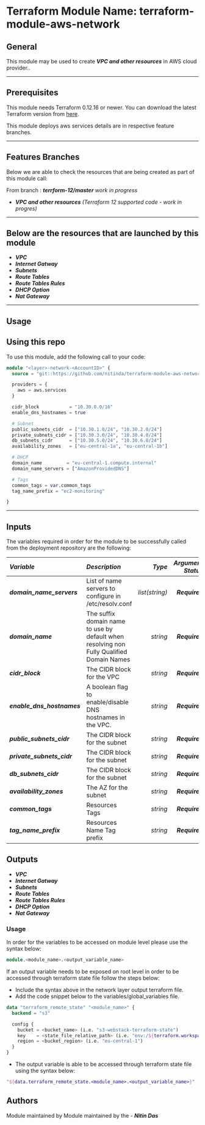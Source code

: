 # Terraform Module Name: terraform-module-aws-network


## General

This module may be used to create **_VPC and other resources_** in AWS cloud provider..

---


## Prerequisites

This module needs Terraform 0.12.16 or newer.
You can download the latest Terraform version from [here](https://www.terraform.io/downloads.html).

This module deploys aws services details are in respective feature branches.

---

## Features Branches

Below we are able to check the resources that are being created as part of this module call:


From branch : **_terrform-12/master_** *work in progress*

- **_VPC and other resources_** *(Terraform 12 supported code - work in progres)*


---

## Below are the resources that are launched by this module

- **_VPC_**
- **_Internet Gatway_**
- **_Subnets_**
- **_Route Tables_**
- **_Route Tables Rules_**
- **_DHCP Option_**
- **_Nat Gateway_**



---

## Usage

## Using this repo

To use this module, add the following call to your code:

```tf
module "<layer>-network-<AccountID>" {
  source = "git::https://github.com/nitinda/terraform-module-aws-network.git?ref=terraform-12/master"

  providers = {
    aws = aws.services
  }

  cidr_block           = "10.30.0.0/16"
  enable_dns_hostnames = true

  # Subnet
  public_subnets_cidr  = ["10.30.1.0/24", "10.30.2.0/24"]
  private_subnets_cidr = ["10.30.3.0/24", "10.30.4.0/24"]
  db_subnets_cidr      = ["10.30.5.0/24", "10.30.6.0/24"]
  availability_zones   = ["eu-central-1a", "eu-central-1b"]

  # DHCP
  domain_name         = "eu-central-1.compute.internal"
  domain_name_servers = ["AmazonProvidedDNS"]

  # Tags
  common_tags = var.common_tags
  tag_name_prefix = "ec2-monitoring"

}
```
---

## Inputs

The variables required in order for the module to be successfully called from the deployment repository are the following:


|**_Variable_** | **_Description_** | **_Type_** | **_Argument Status_** |
|:----|:----|-----:|-----:|
| **_domain\_name\_servers_** | List of name servers to configure in /etc/resolv.conf | _list(string)_ | **_Required_** |
| **_domain\_name_** | The suffix domain name to use by default when resolving non Fully Qualified Domain Names | _string_ | **_Required_** |
| **_cidr\_block_** | The CIDR block for the VPC | _string_ | **_Required_** |
| **_enable\_dns\_hostnames_** | A boolean flag to enable/disable DNS hostnames in the VPC. | _string_ | **_Required_** |
| **_public\_subnets\_cidr_** | The CIDR block for the subnet | _string_ | **_Required_** |
| **_private\_subnets\_cidr_** | The CIDR block for the subnet | _string_ | **_Required_** |
| **_db\_subnets\_cidr_** | The CIDR block for the subnet | _string_ | **_Required_** |
| **_availability\_zones_** | The AZ for the subnet | _string_ | **_Required_** |
| **_common\_tags_** | Resources Tags | _string_ | **_Required_** |
| **_tag\_name\_prefix_** | Resources Name Tag prefix | _string_ | **_Required_** |




## Outputs

- **_VPC_**
- **_Internet Gatway_**
- **_Subnets_**
- **_Route Tables_**
- **_Route Tables Rules_**
- **_DHCP Option_**
- **_Nat Gateway_**




### Usage
In order for the variables to be accessed on module level please use the syntax below:

```tf
module.<module_name>.<output_variable_name>
```

If an output variable needs to be exposed on root level in order to be accessed through terraform state file follow the steps below:

- Include the syntax above in the network layer output terraform file.
- Add the code snippet below to the variables/global_variables file.

```tf
data "terraform_remote_state" "<module_name>" {
  backend = "s3"

  config {
    bucket = <bucket_name> (i.e. "s3-webstack-terraform-state")
    key    = <state_file_relative_path> (i.e. "env:/${terraform.workspace}/4_Networking/terraform.tfstate")
    region = <bucket_region> (i.e. "eu-central-1")
  }
}
```

- The output variable is able to be accessed through terraform state file using the syntax below:

```tf
"${data.terraform_remote_state.<module_name>.<output_variable_name>}"
```

## Authors
Module maintained by Module maintained by the - **_Nitin Das_**
